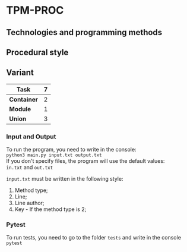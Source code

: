 # TPM-PROC
## Technologies and programming methods
## Procedural style

## Variant 
| **Task**  | 7   |
|------------|-----|
| **Container** | 2   |
| **Module** | 1   |
| **Union** | 3   |\

### Input and Output
To run the program, you need to write in the console:\
`python3 main.py input.txt output.txt`\
If you don't specify files, the program will use the default values:\
`in.txt` and `out.txt`

`input.txt` must be written in the following style:
1. Method type;
2. Line;
3. Line author;
4. Key - If the method type is 2;

### Pytest
To run tests, you need to go to the folder `tests` and write in the console `pytest`